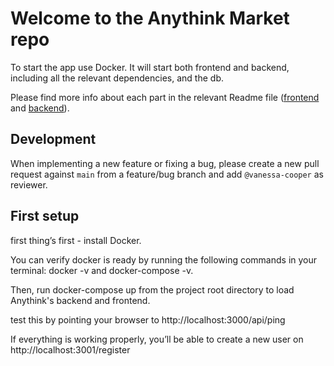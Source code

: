 # Welcome to the Anythink Market repo

To start the app use Docker. It will start both frontend and backend, including all the relevant dependencies, and the db.

Please find more info about each part in the relevant Readme file ([frontend](frontend/readme.md) and [backend](backend/README.md)).

## Development

When implementing a new feature or fixing a bug, please create a new pull request against `main` from a feature/bug branch and add `@vanessa-cooper` as reviewer.

## First setup
first thing’s first - install Docker.

You can verify docker is ready by running the following commands in your terminal: docker -v and docker-compose -v.

Then, run docker-compose up from the project root directory to load Anythink's backend and frontend.

test this by pointing your browser to http://localhost:3000/api/ping

If everything is working properly, you’ll be able to create a new user on http://localhost:3001/register

